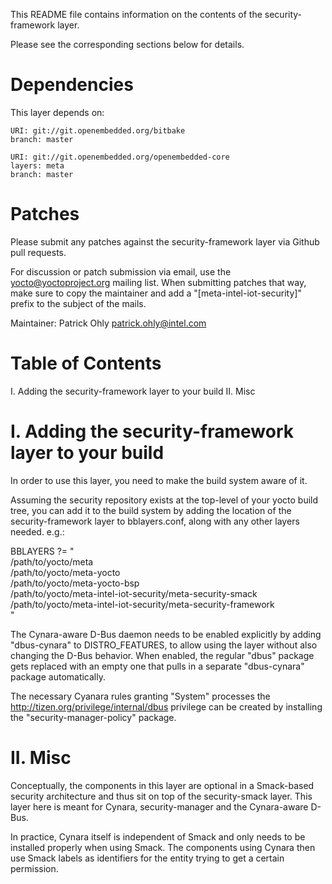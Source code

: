 This README file contains information on the contents of the
security-framework layer.

Please see the corresponding sections below for details.


Dependencies
============

This layer depends on:

    URI: git://git.openembedded.org/bitbake
    branch: master

    URI: git://git.openembedded.org/openembedded-core
    layers: meta
    branch: master


Patches
=======

Please submit any patches against the security-framework layer via
Github pull requests.

For discussion or patch submission via email, use the
yocto@yoctoproject.org mailing list. When submitting patches that way,
make sure to copy the maintainer and add a "[meta-intel-iot-security]"
prefix to the subject of the mails.

Maintainer: Patrick Ohly <patrick.ohly@intel.com>


Table of Contents
=================

  I. Adding the security-framework layer to your build
 II. Misc


I. Adding the security-framework layer to your build
====================================================

In order to use this layer, you need to make the build system aware of
it.

Assuming the security repository exists at the top-level of your
yocto build tree, you can add it to the build system by adding the
location of the security-framework layer to bblayers.conf, along with any
other layers needed. e.g.:

  BBLAYERS ?= " \
    /path/to/yocto/meta \
    /path/to/yocto/meta-yocto \
    /path/to/yocto/meta-yocto-bsp \
    /path/to/yocto/meta-intel-iot-security/meta-security-smack \
    /path/to/yocto/meta-intel-iot-security/meta-security-framework \
    "

The Cynara-aware D-Bus daemon needs to be enabled explicitly by adding
"dbus-cynara" to DISTRO_FEATURES, to allow using the layer without
also changing the D-Bus behavior. When enabled, the regular "dbus"
package gets replaced with an empty one that pulls in a separate
"dbus-cynara" package automatically.

The necessary Cyanara rules granting "System" processes the
http://tizen.org/privilege/internal/dbus privilege can be created
by installing the "security-manager-policy" package.


II. Misc
========

Conceptually, the components in this layer are optional in a
Smack-based security architecture and thus sit on top of the
security-smack layer. This layer here is meant for Cynara,
security-manager and the Cynara-aware D-Bus.

In practice, Cynara itself is independent of Smack and only needs to
be installed properly when using Smack. The components using Cynara
then use Smack labels as identifiers for the entity trying to get a
certain permission.
